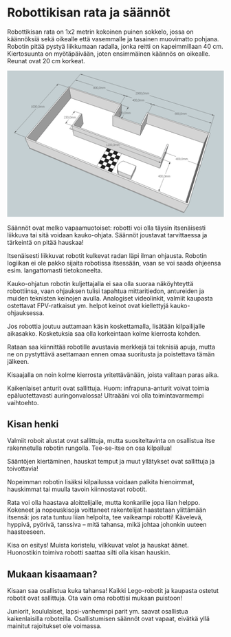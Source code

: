---
---
# Robottikisan rata ja säännöt

Robottikisan rata on 1x2 metrin kokoinen puinen sokkelo, jossa on käännöksiä sekä oikealle että vasemmalle ja tasainen muovimatto pohjana. Robotin pitää pystyä liikkumaan radalla, jonka reitti on kapeimmillaan 40 cm. Kiertosuunta on myötäpäivään, joten ensimmäinen käännös on oikealle. Reunat ovat 20 cm korkeat.

![](media/images/roboradan_kuva.png?raw=true "Kisaradan kuva")

Säännöt ovat melko vapaamuotoiset: robotti voi olla täysin itsenäisesti liikkuva tai sitä voidaan kauko-ohjata. Säännöt joustavat tarvittaessa ja tärkeintä on pitää hauskaa!

Itsenäisesti liikkuvat robotit kulkevat radan läpi ilman ohjausta. Robotin logiikan ei ole pakko sijaita robotissa itsessään, vaan se voi saada ohjeensa esim. langattomasti tietokoneelta.

Kauko-ohjatun robotin kuljettajalla ei saa olla suoraa näköyhteyttä robottiinsa, vaan ohjauksen tulisi tapahtua mittaritiedon, antureiden ja muiden teknisten keinojen avulla. Analogiset videolinkit, valmiit kaupasta ostettavat FPV-ratkaisut ym. helpot keinot ovat kiellettyjä kauko-ohjauksessa.

Jos robottia joutuu auttamaan käsin koskettamalla, lisätään kilpailijalle aikasakko. Kosketuksia saa olla korkeintaan kolme kierrosta kohden.

Rataan saa kiinnittää robotille avustavia merkkejä tai teknisiä apuja, mutta ne on pystyttävä asettamaan ennen omaa suoritusta ja poistettava tämän jälkeen.

Kisaajalla on noin kolme kierrosta yritettävänään, joista valitaan paras aika.

Kaikenlaiset anturit ovat sallittuja. Huom: infrapuna-anturit voivat toimia epäluotettavasti auringonvalossa! Ultraääni voi olla toimintavarmempi vaihtoehto.

## Kisan henki

Valmiit roboit alustat ovat sallittuja, mutta suositeltavinta on osallistua itse rakennetulla robotin rungolla. Tee-se-itse on osa kilpailua!

Sääntöjen kiertäminen, hauskat temput ja muut yllätykset ovat sallittuja ja toivottavia!

Nopeimman robotin lisäksi kilpailussa voidaan palkita hienoimmat, hauskimmat tai muulla tavoin kiinnostavat robotit.

Rata voi olla haastava aloittelijalle, mutta konkarille jopa liian helppo. Kokeneet ja nopeuskisoja voittaneet rakentelijat haastetaan ylittämään itsensä: jos rata tuntuu liian helpolta, tee vaikeampi robotti! Kävelevä, hyppivä, pyörivä, tanssiva – mitä tahansa, mikä johtaa johonkin uuteen haasteeseen.

Kisa on esitys! Muista koristelu, vilkkuvat valot ja hauskat äänet. Huonostikin toimiva robotti saattaa silti olla kisan hauskin.

## Mukaan kisaamaan?

Kisaan saa osallistua kuka tahansa! Kaikki Lego-robotit ja kaupasta ostetut robotit ovat sallittuja. Ota vain oma robottisi mukaan puistoon!

Juniorit, koululaiset, lapsi-vanhemnpi parit ym. saavat osallistua kaikenlaisilla roboteilla. Osallistumisen säännöt ovat vapaat, eivätkä yllä mainitut rajoitukset ole voimassa.
